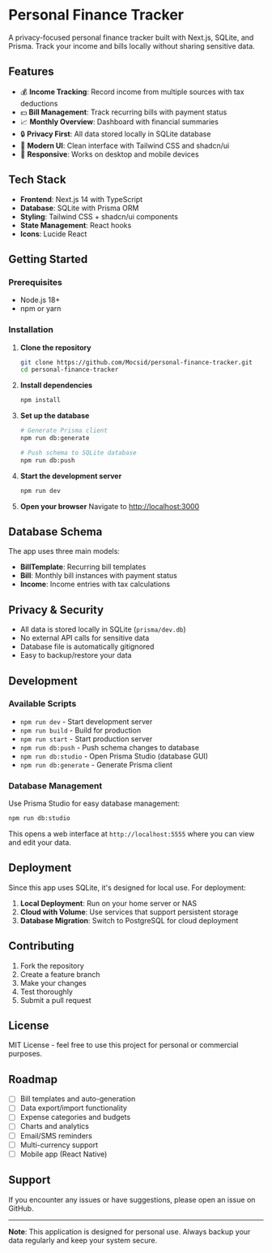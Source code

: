 # Personal Finance Tracker

A privacy-focused personal finance tracker built with Next.js, SQLite, and Prisma. Track your income and bills locally without sharing sensitive data.

## Features

- 💰 **Income Tracking**: Record income from multiple sources with tax deductions
- 💵 **Bill Management**: Track recurring bills with payment status
- 📈 **Monthly Overview**: Dashboard with financial summaries
- 🔒 **Privacy First**: All data stored locally in SQLite database
- 🎨 **Modern UI**: Clean interface with Tailwind CSS and shadcn/ui
- 📱 **Responsive**: Works on desktop and mobile devices

## Tech Stack

- **Frontend**: Next.js 14 with TypeScript
- **Database**: SQLite with Prisma ORM
- **Styling**: Tailwind CSS + shadcn/ui components
- **State Management**: React hooks
- **Icons**: Lucide React

## Getting Started

### Prerequisites

- Node.js 18+ 
- npm or yarn

### Installation

1. **Clone the repository**
   ```bash
   git clone https://github.com/Mocsid/personal-finance-tracker.git
   cd personal-finance-tracker
   ```

2. **Install dependencies**
   ```bash
   npm install
   ```

3. **Set up the database**
   ```bash
   # Generate Prisma client
   npm run db:generate
   
   # Push schema to SQLite database
   npm run db:push
   ```

4. **Start the development server**
   ```bash
   npm run dev
   ```

5. **Open your browser**
   Navigate to [http://localhost:3000](http://localhost:3000)

## Database Schema

The app uses three main models:

- **BillTemplate**: Recurring bill templates
- **Bill**: Monthly bill instances with payment status
- **Income**: Income entries with tax calculations

## Privacy & Security

- All data is stored locally in SQLite (`prisma/dev.db`)
- No external API calls for sensitive data
- Database file is automatically gitignored
- Easy to backup/restore your data

## Development

### Available Scripts

- `npm run dev` - Start development server
- `npm run build` - Build for production
- `npm run start` - Start production server
- `npm run db:push` - Push schema changes to database
- `npm run db:studio` - Open Prisma Studio (database GUI)
- `npm run db:generate` - Generate Prisma client

### Database Management

Use Prisma Studio for easy database management:
```bash
npm run db:studio
```

This opens a web interface at `http://localhost:5555` where you can view and edit your data.

## Deployment

Since this app uses SQLite, it's designed for local use. For deployment:

1. **Local Deployment**: Run on your home server or NAS
2. **Cloud with Volume**: Use services that support persistent storage
3. **Database Migration**: Switch to PostgreSQL for cloud deployment

## Contributing

1. Fork the repository
2. Create a feature branch
3. Make your changes
4. Test thoroughly
5. Submit a pull request

## License

MIT License - feel free to use this project for personal or commercial purposes.

## Roadmap

- [ ] Bill templates and auto-generation
- [ ] Data export/import functionality
- [ ] Expense categories and budgets
- [ ] Charts and analytics
- [ ] Email/SMS reminders
- [ ] Multi-currency support
- [ ] Mobile app (React Native)

## Support

If you encounter any issues or have suggestions, please open an issue on GitHub.

---

**Note**: This application is designed for personal use. Always backup your data regularly and keep your system secure.